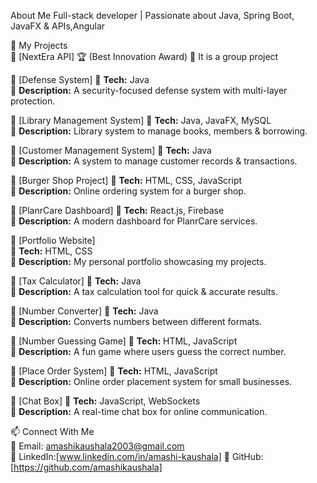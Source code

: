   About Me
 Full-stack developer |  Passionate about Java, Spring Boot, JavaFX & APIs,Angular

 🌟 My Projects  
 🔹 [NextEra API]  🏆 (Best Innovation Award)
🔹 It is a group project

 🔹 [Defense System] 
🔹 **Tech:** Java  
🔹 **Description:** A security-focused defense system with multi-layer protection.  

🔹 [Library Management System] 
🔹 **Tech:** Java, JavaFX, MySQL  
🔹 **Description:** Library system to manage books, members & borrowing.  

🔹 [Customer Management System] 
🔹 **Tech:** Java  
🔹 **Description:** A system to manage customer records & transactions.  

 🔹 [Burger Shop Project] 
🔹 **Tech:** HTML, CSS, JavaScript  
🔹 **Description:** Online ordering system for a burger shop.  

 🔹 [PlanrCare Dashboard] 
🔹 **Tech:** React.js, Firebase  
🔹 **Description:** A modern dashboard for PlanrCare services.  

 🔹 [Portfolio Website]   
🔹 **Tech:** HTML, CSS  
🔹 **Description:** My personal portfolio showcasing my projects.  

 🔹 [Tax Calculator] 
🔹 **Tech:** Java  
🔹 **Description:** A tax calculation tool for quick & accurate results.  

 🔹 [Number Converter] 
🔹 **Tech:** Java  
🔹 **Description:** Converts numbers between different formats.  

 🔹 [Number Guessing Game] 
🔹 **Tech:** HTML, JavaScript  
🔹 **Description:** A fun game where users guess the correct number.  

🔹 [Place Order System] 
🔹 **Tech:** HTML, JavaScript  
🔹 **Description:** Online order placement system for small businesses.  

 🔹 [Chat Box] 
🔹 **Tech:** JavaScript, WebSockets  
🔹 **Description:** A real-time chat box for online communication.  

 📫 Connect With Me  
📧 Email: amashikaushala2003@gmail.com  
💼 LinkedIn:[www.linkedin.com/in/amashi-kaushala] 
🚀 GitHub: [https://github.com/amashikaushala] 
